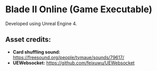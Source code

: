 # Blade II Online (Game Executable)

Developed using Unreal Engine 4.

## Asset credits:

- **Card shuffling sound:** https://freesound.org/people/tymaue/sounds/79617/
- **UEWebsocket:** https://github.com/feixuwu/UEWebsocket